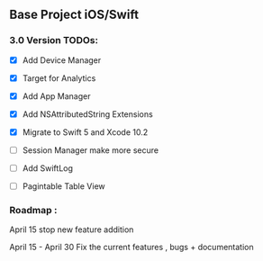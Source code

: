 ## Base Project iOS/Swift

### 3.0 Version TODOs:

- [X] Add Device Manager 
- [X] Target for Analytics
- [X] Add App Manager
- [X] Add NSAttributedString Extensions
- [X] Migrate to Swift 5 and Xcode 10.2 
- [ ] Session Manager make more secure
- [ ] Add SwiftLog
- [ ] Pagintable Table View


### Roadmap :
April 15 stop new feature addition

April 15 - April 30 Fix the current features , bugs + documentation

